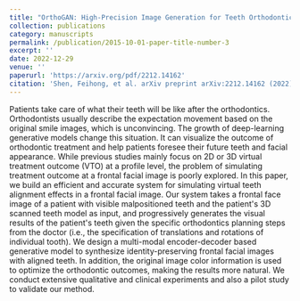 ```yaml
---
title: "OrthoGAN: High-Precision Image Generation for Teeth Orthodontic Visualization"
collection: publications
category: manuscripts
permalink: /publication/2015-10-01-paper-title-number-3
excerpt: ''
date: 2022-12-29
venue: ''
paperurl: 'https://arxiv.org/pdf/2212.14162'
citation: 'Shen, Feihong, et al. arXiv preprint arXiv:2212.14162 (2022).'
---
```


Patients take care of what their teeth will be like after the orthodontics. Orthodontists usually describe the expectation movement based on the original smile images, which is unconvincing. The growth of deep-learning generative models change this situation. It can visualize the outcome of orthodontic treatment and help patients foresee their future teeth and facial appearance. While previous studies mainly focus on 2D or 3D virtual treatment outcome (VTO) at a profile level, the problem of simulating treatment outcome at a frontal facial image is poorly explored. In this paper, we build an efficient and accurate system for simulating virtual teeth alignment effects in a frontal facial image. Our system takes a frontal face image of a patient with visible malpositioned teeth and the patient's 3D scanned teeth model as input, and progressively generates the visual results of the patient's teeth given the specific orthodontics planning steps from the doctor (i.e., the specification of translations and rotations of individual tooth). We design a multi-modal encoder-decoder based generative model to synthesize identity-preserving frontal facial images with aligned teeth. In addition, the original image color information is used to optimize the orthodontic outcomes, making the results more natural. We conduct extensive qualitative and clinical experiments and also a pilot study to validate our method.